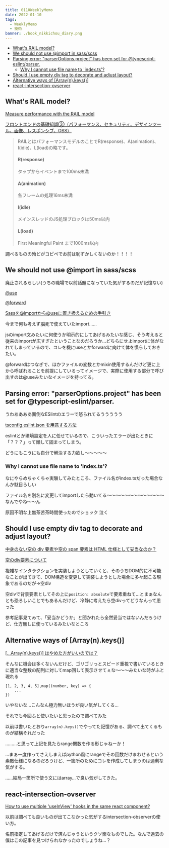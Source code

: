 ```yaml
---
title: 0110WeeklyMemo
date: 2022-01-10
tags:
  - WeeklyMemo
  - 技術
banner: ./book_nikkichou_diary.png
---
```


- [What's RAIL model?](#whats-rail-model)
- [We should not use @import in sass/scss](#we-should-not-use-import-in-sassscss)
- [Parsing error: \"parserOptions.project\" has been set for @typescript-eslint/parser.](#parsing-error-parseroptionsproject-has-been-set-for-typescript-eslintparser)
	- [Why I cannot use file name to 'index.ts'?](#why-i-cannot-use-file-name-to-indexts)
- [Should I use empty div tag to decorate and adjust layout?](#should-i-use-empty-div-tag-to-decorate-and-adjust-layout)
- [Alternative ways of [Array(n).keys()]](#alternative-ways-of-arraynkeys)
- [react-intersection-ovserver](#react-intersection-ovserver)

## What's RAIL model?

[Measure performance with the RAIL model](https://web.dev/rail/)

[フロントエンドの基礎知識③（パフォーマンス、セキュリティ、デザインツール、画像、レスポンシブ、OSS）](https://zenn.dev/mmomm/articles/8dddc19f7ca786025417#:~:text=%E3%81%AB%E3%81%A4%E3%81%84%E3%81%A6%E3%81%AE%E8%A8%98%E4%BA%8B-,RAIL,-RAIL%E3%81%A8%E3%81%AF)

> RAILとはパフォーマンスモデルのことでR(response)、A(animation)、I(idle)、L(load)の略です。
>
> #### R(response)
>
> タップからイベントまで100ms未満
>
> #### A(animation)
>
> 各フレームの処理16ms未満
>
> #### I(idle)
>
> メインスレッドのJS処理ブロックは50ms以内
>
> #### L(load)
>
> First Meaningful Paint まで1000ms以内

調べるものの殆どがコピペでお前は恥ずかしくないのか！！！！

## We should not use @import in sass/scss

廃止されるらしい(うちの職場で以前話題になっていた気がするのだが記憶ない)

[@use](https://sass-lang.com/documentation/at-rules/use)

[@forward](https://sass-lang.com/documentation/at-rules/forward)

[Sassを@importから@useに置き換えるための手引き](https://kojika17.com/2020/05/next-generation-sass-module-system.html)

今まで何も考えず脳死で使えていたimport……

jsのimport文みたいに何使うか明示的にしてあげるみたいな感じ、そう考えると従来のimportが広すぎたということなのだろうか…どちらにせよimportに体がなれてしまっているので、コレを機にuseとかforwardに向けて体を慣らしておきたい。

@forwardはつなぎで、ほかファイルの変数とかmixin使用するんだけど更に上から呼ばれることを前提にしているってイメージで、実際に使用する部分で呼び出すのは@useみたいなイメージを持ってる。

## Parsing error: \"parserOptions.project\" has been set for @typescript-eslint/parser.

うわああああ面倒なESlintのエラーで怒られてるううううう

[tsconfig.eslint.json を用意する方法](https://k5-n.com/parser-options-project-has-been-set-for-typescript-eslint-parser/#:~:text=%E3%81%9B%E3%82%93%E3%81%A7%E3%81%97%E3%81%9F%E3%80%82-,tsconfig.eslint.json%20%E3%82%92%E7%94%A8%E6%84%8F%E3%81%99%E3%82%8B%E6%96%B9%E6%B3%95,-tsconfig.json%20%E3%82%92)

eslintとか環境設定を人に任せているので、こういったエラーが出たときに「？？？」って顔して固まってしまう。

どうにもこうにも自分で解決する力欲し〜〜〜〜〜

### Why I cannot use file name to 'index.ts'?

なにやらめちゃくちゃ実験してみたところ、ファイル名がindex.tsだった場合なんか駄目らしい

ファイル名を別名に変更してimportしたら動いてる〜〜〜〜〜〜〜〜〜〜〜〜〜なんでやね〜〜ん

原因不明な上無茶苦茶時間使ったのでショック 泣く

## Should I use empty div tag to decorate and adjust layout?

[中身のない空の div 要素や空の span 要素は HTML 仕様として妥当なのか？](https://dskd.jp/archives/112.html)

[空のdiv要素について](https://blog.uhy.ooo/entry/2021-09-07/empty-div/)

複雑なインタラクションを実装しようとしていくと、そのうちDOM的に不可能なことが出てきて、DOM構造を変更して実装しようとした場合に多々起こる現象であるのだが→空div

空divで背景要素としてその上に`position: absolute`で要素重ねて…とまぁなんとも恐ろしいことでもあるんだけど、冷静に考えたら空divってどうなんって思った

参考記事見てみて、「妥当かどうか」と聞かれたら全然妥当ではないんだろうけど、仕方無しに使っているみたいなところ

## Alternative ways of [Array(n).keys()]

[[...Array(n).keys()] はやめた方がいいのでは？](https://zenn.dev/uhyo/articles/array-n-keys-yamero)

そんなに機会は多くないんだけど、ゴリゴリっとスピード重視で書いているときに適当な整数の配列に対してmap回して表示させてぇな〜〜〜みたいな時がふと現れる

```react
[1, 2, 3, 4, 5],map((number, key) => {
	...
})
```

いやないな…こんなん極力無いほうが良い気がしてくる…

それでも今回ふと使いたいと思ったので調べてみた

以前は書いたとおり`array(n).keys()`でやってた記憶がある、調べて出てくるものが結構それだった

………と思って上記を見たらrange関数を作る形じゃねーか！

…まぁ一度作ってさえしまえばpython風にrangeでその回数だけまわせるという素敵仕様になるのだろうけど、一箇所のためにコレを作成してしまうのは過剰な気がする。

……結局一箇所で使う文にはarray…で良い気がしてきた。

## react-intersection-ovserver

[How to use multiple 'useInView' hooks in the same react component?](https://stackoverflow.com/questions/64320816/how-to-use-multiple-useinview-hooks-in-the-same-react-component)

以前は調べても良いものが出てこなかった気がするintersection-observerの使い方。

名前指定してあげるだけで済んじゃうというクソ楽なものでした。なんで過去の僕はこの記事を見つけられなかったのでしょうね…？

